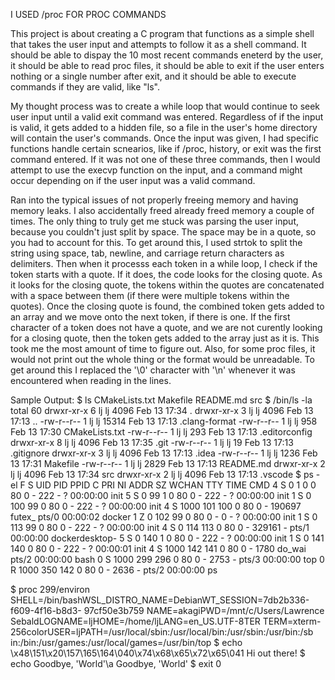 I USED /proc FOR PROC COMMANDS

This project is about creating a C program that functions as a simple shell that takes 
the user input and attempts to follow it as a shell command. It should be able to 
dispay the 10 most recent commands eneterd by the user, it should be able to read 
proc files, it should be able to exit if the user enters nothing or a single number
after exit, and it should be able to execute commands if they are valid, like "ls".

My thought process was to create a while loop that would continue to seek user 
input until a valid exit command was entered. Regardless of if the input is valid, 
it gets added to a hidden file, so a file in the user's home directory will contain 
the user's commands. Once the input was given, I had specific functions handle 
certain scnearios, like if /proc, history, or exit was the first command entered. If 
it was not one of these three commands, then I would attempt to use the execvp 
function on the input, and a command might occur depending on if the user input was a 
valid command.

Ran into the typical issues of not properly freeing memory and having memory leaks. I
also accidentally freed already freed memory a couple of times. The only thing to 
truly get me stuck was parsing the user input, because you couldn't just split by 
space. The space may be in a quote, so you had to account for this. To get around 
this, I used strtok to split the string using space, tab, newline, and carriage return 
characters as delimiters. Then when it processs each token in a while loop, I check if 
the token starts with a quote. If it does, the code looks for the closing quote. As 
it looks for the closing quote, the tokens within the quotes are concatenated with 
a space between them (if there were multiple tokens within the quotes). Once the 
closing quote is found, the combined token gets added to an array and we move onto the
next token, if there is one. If the first character of a token does not have a quote, 
and we are not curently looking for a closing quote, then the token gets added to the 
array just as it is. This took me the most amount of time to figure out. Also, for 
some proc files, it would not print out the whole thing or the format would be 
unreadable. To get around this I replaced the '\0' character with '\n' whenever it was 
encountered when reading in the lines.

Sample Output:
$ ls
CMakeLists.txt Makefile README.md src
$ /bin/ls -la
total 60
drwxr-xr-x 6 lj lj 4096 Feb 13 17:34 .
drwxr-xr-x 3 lj lj 4096 Feb 13 17:13 ..
-rw-r--r-- 1 lj lj 15314 Feb 13 17:13 .clang-format
-rw-r--r-- 1 lj lj 958 Feb 13 17:30 CMakeLists.txt
-rw-r--r-- 1 lj lj 293 Feb 13 17:13 .editorconfig
drwxr-xr-x 8 lj lj 4096 Feb 13 17:35 .git
-rw-r--r-- 1 lj lj 19 Feb 13 17:13 .gitignore
drwxr-xr-x 3 lj lj 4096 Feb 13 17:13 .idea
-rw-r--r-- 1 lj lj 1236 Feb 13 17:31 Makefile
-rw-r--r-- 1 lj lj 2829 Feb 13 17:13 README.md
drwxr-xr-x 2 lj lj 4096 Feb 13 17:34 src
drwxr-xr-x 2 lj lj 4096 Feb 13 17:13 .vscode
$ ps -el
F S UID PID PPID C PRI NI ADDR SZ WCHAN TTY TIME CMD
4 S 0 1 0 0 80 0 - 222 - ? 00:00:00 init
5 S 0 99 1 0 80 0 - 222 - ? 00:00:00 init
1 S 0 100 99 0 80 0 - 222 - ? 00:00:00 init
4 S 1000 101 100 0 80 0 - 190697 futex_ pts/0 00:00:02 docker
1 Z 0 102 99 0 80 0 - 0 - ? 00:00:00 init
<defunct>
1 S 0 113 99 0 80 0 - 222 - ? 00:00:00 init
4 S 0 114 113 0 80 0 - 329161 - pts/1 00:00:00 dockerdesktop-
5 S 0 140 1 0 80 0 - 222 - ? 00:00:00 init
1 S 0 141 140 0 80 0 - 222 - ? 00:00:01 init
4 S 1000 142 141 0 80 0 - 1780 do_wai pts/2 00:00:00 bash
0 S 1000 299 296 0 80 0 - 2753 - pts/3 00:00:00 top
0 R 1000 350 142 0 80 0 - 2636 - pts/2 00:00:00 ps
 
$ proc 299/environ
SHELL=/bin/bashWSL_DISTRO_NAME=DebianWT_SESSION=7db2b336-f609-4f16-b8d3-
97cf50e3b759
NAME=akagiPWD=/mnt/c/Users/Lawrence
SebaldLOGNAME=ljHOME=/home/ljLANG=en_US.UTF-8TER
TERM=xterm-256colorUSER=ljPATH=/usr/local/sbin:/usr/local/bin:/usr/sbin:/usr/bin:/sb
in:/bin:/usr/games:/usr/local/games=/usr/bin/top
$ echo \x48\151\x20\157\165\164\040\x74\x68\x65\x72\x65\041
Hi out there!
$ echo Goodbye, \'World\'\a
Goodbye, 'World'
$ exit 0

